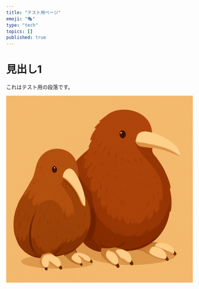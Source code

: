 ```yaml
---
title: "テスト用ページ"
emoji: "🎭"
type: "tech"
topics: []
published: true
---
```



# 見出し1


これはテスト用の段落です。


![D0C5EA65-453F-45D3-97FC-96709C281850.png](/images/D0C5EA65-453F-45D3-97FC-96709C281850_0.png)

